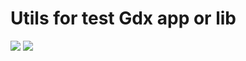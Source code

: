 # Utils for test Gdx app or lib

[![](https://jitpack.io/v/fabiitch/GdxUnit.svg)](https://jitpack.io/#fabiitch/GdxUnit)
[![](https://jitpack.io/v/fabiitch/GdxUnit.svg)](https://jitpack.io/#fabiitch/GdxUnit)